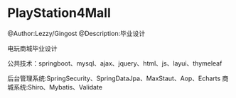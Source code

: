 # PlayStation4Mall
@Author:Lezzy/Gingost  @Description:毕业设计

电玩商城毕业设计

公共技术：springboot、mysql、ajax、jquery、html、js、layui、thymeleaf

后台管理系统:SpringSecurity、SpringDataJpa、MaxStaut、Aop、Echarts
商城系统:Shiro、Mybatis、Validate
